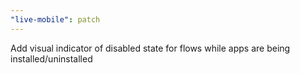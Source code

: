 ```yaml
---
"live-mobile": patch
---
```


Add visual indicator of disabled state for flows while apps are being installed/uninstalled
